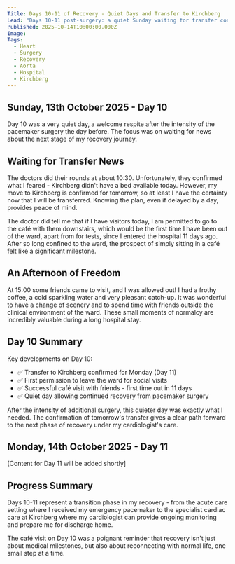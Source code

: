 ```yaml
---
Title: Days 10-11 of Recovery - Quiet Days and Transfer to Kirchberg
Lead: "Days 10-11 post-surgery: a quiet Sunday waiting for transfer confirmation, and the move to Kirchberg hospital for continued care."
Published: 2025-10-14T10:00:00.000Z
Image: 
Tags:
  - Heart
  - Surgery
  - Recovery
  - Aorta
  - Hospital
  - Kirchberg
---
```


## Sunday, 13th October 2025 - Day 10

Day 10 was a very quiet day, a welcome respite after the intensity of the pacemaker surgery the day before. The focus was on waiting for news about the next stage of my recovery journey.

## Waiting for Transfer News

The doctors did their rounds at about 10:30. Unfortunately, they confirmed what I feared - Kirchberg didn't have a bed available today. However, my move to Kirchberg is confirmed for tomorrow, so at least I have the certainty now that I will be transferred. Knowing the plan, even if delayed by a day, provides peace of mind.

The doctor did tell me that if I have visitors today, I am permitted to go to the café with them downstairs, which would be the first time I have been out of the ward, apart from for tests, since I entered the hospital 11 days ago. After so long confined to the ward, the prospect of simply sitting in a café felt like a significant milestone.

## An Afternoon of Freedom

At 15:00 some friends came to visit, and I was allowed out! I had a frothy coffee, a cold sparkling water and very pleasant catch-up. It was wonderful to have a change of scenery and to spend time with friends outside the clinical environment of the ward. These small moments of normalcy are incredibly valuable during a long hospital stay.

## Day 10 Summary

Key developments on Day 10:

* ✅ Transfer to Kirchberg confirmed for Monday (Day 11)
* ✅ First permission to leave the ward for social visits
* ✅ Successful café visit with friends - first time out in 11 days
* ✅ Quiet day allowing continued recovery from pacemaker surgery

After the intensity of additional surgery, this quieter day was exactly what I needed. The confirmation of tomorrow's transfer gives a clear path forward to the next phase of recovery under my cardiologist's care.

## Monday, 14th October 2025 - Day 11

[Content for Day 11 will be added shortly]

## Progress Summary

Days 10-11 represent a transition phase in my recovery - from the acute care setting where I received my emergency pacemaker to the specialist cardiac care at Kirchberg where my cardiologist can provide ongoing monitoring and prepare me for discharge home.

The café visit on Day 10 was a poignant reminder that recovery isn't just about medical milestones, but also about reconnecting with normal life, one small step at a time.
